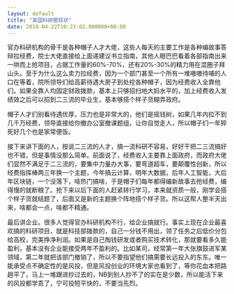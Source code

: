 ```yaml
---
layout: default
title: "某国科研圈现状"
date: 2018-04-22T10:23:02.000000+08:00
---
```


官办科研机构的骨干是各种帽子人才大佬，这些人每天的主要工作是各种编故事答辩拉经费，院士大佬直接给上面递建议书立指南，其他人眼巴巴看着各部指南出来一哄而上抢项目，占据工作量的60%-70%，还有20%-30%的精力用在混圈子拜山头。至于为什么这么卖力拉经费，因为一个部门甚至一个所有一堆嗷嗷待哺的人口在等着，院所领导们给高薪待遇大房子到处挖各种帽子，因为经费收入全靠他们。如果全靠人均固定财政拨款，基本上只够招扫地大妈水平的，加上经费收入发绩效之后可以招到二三流的毕业生，基本够搭个样子货糊弄政府。


帽子人才们别看待遇优厚，压力也是非常大的，他们是摇钱树，如果几年内拉不到几千万经费，领导直接给你撤办公室撤课题组，让你自觉走人，所以帽子们一年猝死好几个也是家常便饭。


接下来讲下面的人，按说二三流的人才，搞一流科研不容易，好好干把二三流搞好也不错，但是事情没那么简单。前面说了，经费收入主要靠上面政府，而政府大佬们显然不满足于二三流的，要集中力量办大事，要弯道超车，要颠覆性创新，所以经费指挥棒两三年换一个主题，今年搞云计算，明年大数据，后年人工智能，大后年区块链，一个没落下，啥热门搞啥，于是帽子们每年都得编新故事去抢经费，编得慢的就断粮了。抢下来以后下面的人赶紧转行学习，本来就资质一般，刚学会搭个样子货就结题了，后面又是新的主题换个阵地搭个样子货。所以这帮人整半天出来，啥都会一点，啥都不精通。


最后讲企业。很多人觉得官办科研机构不行，给企业搞就行。事实上现在企业最喜欢搞的科研项目，就是科技部拨款的，自己一分钱不用出，领了任务之后低价分包给高校，完美挣净利润。如果是自己掏钱研发或者购买技术转化，那就要看多久能盈利，基本没有企业能接受两年不盈利的。比如某司，经常第一年大张旗鼓进军某领域，第二年就把该部门撤销了，所以不要指望他们搞需要长远投入的东东。唯一能承受点不确定性的是风投，但是风投创业的环境大家也看到了，等你花血本把路趟平了，马上一堆跟进抄过去的，NB到别人抄不了的实在是少数，所以能活下来的风投都学乖了，宁可投短平快的，不要当先烈。 

